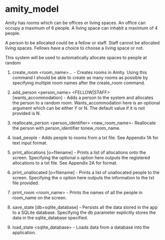 # amity_model

Amity has rooms which can be offices or living spaces. An office can occupy a maximum of 6 people. A living space can inhabit a maximum of 4 people.

A person to be allocated could be a fellow or staff. Staff cannot be allocated living spaces. Fellows have a choice to choose a living space or not.

This system will be used to automatically allocate spaces to people at random

1. create_room <room_name>...​ - Creates rooms in Amity. Using this command I should be able to create as many rooms as possible by specifying multiple room names after the ​create_room​ command.

2. add_person <person_name> <FELLOW|STAFF> [wants_accommodation]​ - Adds a person to the system and allocates the person to a random room. Wants_accommodation​ here is an optional argument which can be either ​Y​ or ​N​. The default value if it is not provided is ​N​.

3. reallocate_person <person_identifier> <new_room_name>​ - Reallocate the person with ​person_identifier​ to ​new_room_name​.

4. load_people​ - Adds people to rooms from a txt file. See Appendix 1A for text input format.

5. print_allocations [­o=filename]​ - Prints a list of allocations onto the screen. Specifying the optional ​­o​ option here outputs the registered allocations to a txt file. See Appendix 2A for format.

6. print_unallocated [­o=filename]​ - Prints a list of unallocated people to the screen. Specifying the ​­o​ option here outputs the information to the txt file provided.

7. print_room <room_name>​ - Prints the names of all the people in ​room_name​ on the
screen.

8. save_state [­­db=sqlite_database]​ - Persists all the data stored in the app to a
SQLite database. Specifying the ​­­db​ parameter explicitly stores the data in the
sqlite_database​ specified.

9. load_state <sqlite_database>​ - Loads data from a database into the application.
